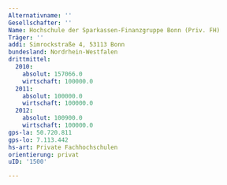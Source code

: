```yaml
---
Alternativname: ''
Gesellschafter: ''
Name: Hochschule der Sparkassen-Finanzgruppe Bonn (Priv. FH)
Träger: ''
addi: Simrockstraße 4, 53113 Bonn
bundesland: Nordrhein-Westfalen
drittmittel:
  2010:
    absolut: 157066.0
    wirtschaft: 100000.0
  2011:
    absolut: 100000.0
    wirtschaft: 100000.0
  2012:
    absolut: 100900.0
    wirtschaft: 100000.0
gps-la: 50.720.811
gps-lo: 7.113.442
hs-art: Private Fachhochschulen
orientierung: privat
uID: '1500'

---
```


